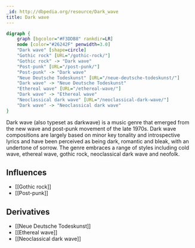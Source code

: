 ```yaml
---
_id: http://dbpedia.org/resource/Dark_wave
title: Dark wave
---
```


```dot
digraph {
	graph [bgcolor="#F3DDB8" rankdir=LR]
	node [color="#26242F" penwidth=3.0]
	"Dark wave" [shape=circle]
	"Gothic rock" [URL="/gothic-rock/"]
	"Gothic rock" -> "Dark wave"
	"Post-punk" [URL="/post-punk/"]
	"Post-punk" -> "Dark wave"
	"Neue Deutsche Todeskunst" [URL="/neue-deutsche-todeskunst/"]
	"Dark wave" -> "Neue Deutsche Todeskunst"
	"Ethereal wave" [URL="/ethereal-wave/"]
	"Dark wave" -> "Ethereal wave"
	"Neoclassical dark wave" [URL="/neoclassical-dark-wave/"]
	"Dark wave" -> "Neoclassical dark wave"
}
```

Dark wave (also typeset as darkwave) is a music genre that emerged from the new wave and post-punk movement of the late 1970s. Dark wave compositions are largely based on minor key tonality and introspective lyrics and have been perceived as being dark, romantic and bleak, with an undertone of sorrow. The genre embraces a range of styles including cold wave, ethereal wave, gothic rock, neoclassical dark wave and neofolk.

## Influences
- [[Gothic rock]]
- [[Post-punk]]

## Derivatives
- [[Neue Deutsche Todeskunst]]
- [[Ethereal wave]]
- [[Neoclassical dark wave]]
